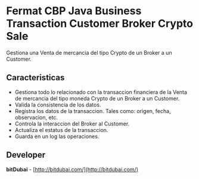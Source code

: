 # Fermat CBP Java Business Transaction Customer Broker Crypto Sale

Gestiona una Venta de mercancia del tipo Crypto de un Broker a un Customer.

## Caracteristicas
* Gestiona todo lo relacionado con la transaccion financiera de la Venta de mercancia del tipo moneda Crypto de un Broker a un Customer.
* Valida la consistencia de los datos.
* Registra los datos de la transaccion.  Tales como: origen, fecha, observacion, etc.
* Controla la interaccion del Broker al Customer.
* Actualiza el estatus de la transaccion.
* Guarda en un log las operaciones.

## Developer

**bitDubai** - [http://bitdubai.com/](http://bitdubai.com/)
